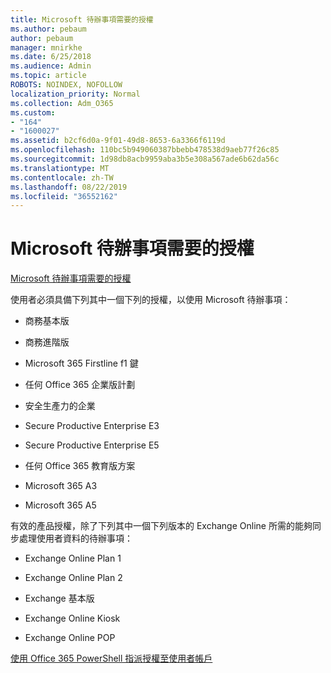```yaml
---
title: Microsoft 待辦事項需要的授權
ms.author: pebaum
author: pebaum
manager: mnirkhe
ms.date: 6/25/2018
ms.audience: Admin
ms.topic: article
ROBOTS: NOINDEX, NOFOLLOW
localization_priority: Normal
ms.collection: Adm_O365
ms.custom:
- "164"
- "1600027"
ms.assetid: b2cf6d0a-9f01-49d8-8653-6a3366f6119d
ms.openlocfilehash: 110bc5b949060387bbebb478538d9aeb77f26c85
ms.sourcegitcommit: 1d98db8acb9959aba3b5e308a567ade6b62da56c
ms.translationtype: MT
ms.contentlocale: zh-TW
ms.lasthandoff: 08/22/2019
ms.locfileid: "36552162"
---
```

# <a name="required-licenses-for-microsoft-todo"></a>Microsoft 待辦事項需要的授權

[Microsoft 待辦事項需要的授權](https://support.office.com/article/381e9d1b-c500-49b5-973e-890fd86528d7.aspx)
  
使用者必須具備下列其中一個下列的授權，以使用 Microsoft 待辦事項：
  
- 商務基本版

- 商務進階版

- Microsoft 365 Firstline f1 鍵

- 任何 Office 365 企業版計劃

- 安全生產力的企業

- Secure Productive Enterprise E3

- Secure Productive Enterprise E5

- 任何 Office 365 教育版方案

- Microsoft 365 A3

- Microsoft 365 A5

有效的產品授權，除了下列其中一個下列版本的 Exchange Online 所需的能夠同步處理使用者資料的待辦事項：
  
- Exchange Online Plan 1

- Exchange Online Plan 2

- Exchange 基本版

- Exchange Online Kiosk

- Exchange Online POP

[使用 Office 365 PowerShell 指派授權至使用者帳戶](https://docs.microsoft.com/office365/enterprise/powershell/assign-licenses-to-user-accounts-with-office-365-powershell )
  